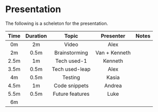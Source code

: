 # Presentation

The following is a scheleton for the presentation.

|Time  |Duration|Topic           |Presenter     |Notes                               |
|:----:|:------:|:--------------:|:------------:|:----------------------------------:|
| 0m   |   2m   | Video          | Alex         |                                    | 
| 2m   |  0.5m  | Brainstorming  | Van + Kenneth|                                    | 
| 2.5m |  1m    | Tech used-1    | Kenneth      |                                    | 
| 3.5m |  0.5m  | Tech used-leap | Alex         |                                    | 
| 4m   |  0.5m  | Testing        | Kasia        |                                    | 
| 4.5m |  1m    | Code snippets  | Andrea       |                                    | 
| 5.5m   |  0.5m  | Future features| Luke         |                                    | 
| 6m ||||||
